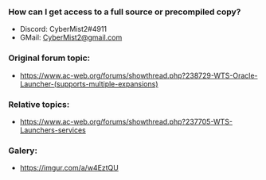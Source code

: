 ### How can I get access to a full source or precompiled copy?
 - Discord: CyberMist2#4911
 - GMail: CyberMist2@gmail.com

### Original forum topic:
 - https://www.ac-web.org/forums/showthread.php?238729-WTS-Oracle-Launcher-(supports-multiple-expansions)
 
### Relative topics:
 - https://www.ac-web.org/forums/showthread.php?237705-WTS-Launchers-services

### Galery:
 - https://imgur.com/a/w4EztQU
